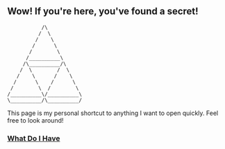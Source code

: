 ## Wow! If you're here, you've found a secret!

```
           /\
          /  \
         /    \
        /      \
       /        \
      /__________\
     /\__________/\
    /  \        /  \
   /    \      /    \
  /      \    /      \
 /        \  /        \
/__________\/__________\
\__________/\__________/
```

This page is my personal shortcut to anything I want to open quickly. Feel free to look around!

### [What Do I Have](https://github.com/MattRudy/WhatDoIHave/blob/main/README.md)
